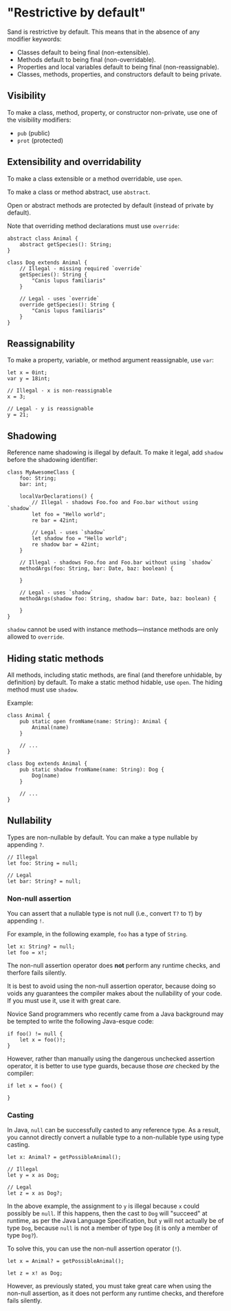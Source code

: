 # "Restrictive by default"

Sand is restrictive by default.
This means that in the absence of any modifier keywords:

- Classes default to being final (non-extensible).
- Methods default to being final (non-overridable).
- Properties and local variables default to being final (non-reassignable).
- Classes, methods, properties, and constructors default to being private.

## Visibility

To make a class, method, property, or constructor non-private, use one of the visibility modifiers:

- `pub` (public)
- `prot` (protected)

## Extensibility and overridability

To make a class extensible or a method overridable, use `open`.

To make a class or method abstract, use `abstract`.

Open or abstract methods are protected by default (instead of private by default).

Note that overriding method declarations must use `override`:

```sand
abstract class Animal {
    abstract getSpecies(): String;
}

class Dog extends Animal {
    // Illegal - missing required `override`
    getSpecies(): String {
        "Canis lupus familiaris"
    }

    // Legal - uses `override`
    override getSpecies(): String {
        "Canis lupus familiaris"
    }
}
```

## Reassignability

To make a property, variable, or method argument reassignable, use `var`:

```sand
let x = 0int;
var y = 18int;

// Illegal - x is non-reassignable
x = 3;

// Legal - y is reassignable
y = 21;
```

## Shadowing

Reference name shadowing is illegal by default.
To make it legal, add `shadow` before the shadowing identifier:

```sand
class MyAwesomeClass {
    foo: String;
    bar: int;

    localVarDeclarations() {
        // Illegal - shadows Foo.foo and Foo.bar without using `shadow`
        let foo = "Hello world";
        re bar = 42int;

        // Legal - uses `shadow`
        let shadow foo = "Hello world";
        re shadow bar = 42int;
    }

    // Illegal - shadows Foo.foo and Foo.bar without using `shadow`
    methodArgs(foo: String, bar: Date, baz: boolean) {

    }

    // Legal - uses `shadow`
    methodArgs(shadow foo: String, shadow bar: Date, baz: boolean) {

    }
}
```

`shadow` cannot be used with instance methods—instance methods are only allowed to `override`.

## Hiding static methods

All methods, including static methods, are final (and therefore unhidable, by definition) by default.
To make a static method hidable, use `open`.
The hiding method must use `shadow`.

Example:

```sand
class Animal {
    pub static open fromName(name: String): Animal {
        Animal(name)
    }

    // ...
}

class Dog extends Animal {
    pub static shadow fromName(name: String): Dog {
        Dog(name)
    }

    // ...
}
```

## Nullability

Types are non-nullable by default.
You can make a type nullable by appending `?`.

```sand
// Illegal
let foo: String = null;

// Legal
let bar: String? = null;
```

### Non-null assertion

You can assert that a nullable type is not null (i.e., convert `T?` to `T`) by appending `!`.

For example, in the following example, `foo` has a type of `String`.

```sand
let x: String? = null;
let foo = x!;
```

The non-null assertion operator does **not** perform any runtime checks, and therfore fails silently.

It is best to avoid using the non-null assertion operator, because doing so voids any guarantees the compiler makes about the nullability of your code.
If you must use it, use it with great care.

Novice Sand programmers who recently came from a Java background may be tempted to write the following Java-esque code:

```sand
if foo() != null {
    let x = foo()!;
}
```

However, rather than manually using the dangerous unchecked assertion operator, it is better to use type guards, because those _are_ checked by the compiler:

```sand
if let x = foo() {

}
```

### Casting

In Java, `null` can be successfully casted to any reference type.
As a result, you cannot directly convert a nullable type to a non-nullable type using type casting.

```sand
let x: Animal? = getPossibleAnimal();

// Illegal
let y = x as Dog;

// Legal
let z = x as Dog?;
```

In the above example, the assignment to `y` is illegal because `x` could possibly be `null`.
If this happens, then the cast to `Dog` will "succeed" at runtime, as per the Java Language Specification, but `y` will not actually be of type `Dog`, because `null` is not a member of type `Dog` (it is only a member of type `Dog?`).

To solve this, you can use the non-null assertion operator (`!`).

```
let x = Animal? = getPossibleAnimal();

let z = x! as Dog;
```

However, as previously stated, you must take great care when using the non-null assertion, as it does not perform any runtime checks, and therefore fails silently.
